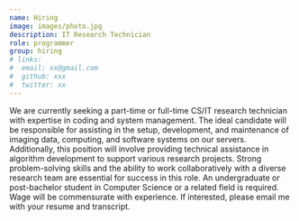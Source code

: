 ```yaml
---
name: Hiring
image: images/photo.jpg
description: IT Research Technician
role: programmer
group: hiring
# links:
#  email: xx@gmail.com
#  github: xxx
#  twitter: xx
---
```

We are currently seeking a part-time or full-time CS/IT research technician with expertise in coding and system management. The ideal candidate will be responsible for assisting in the setup, development, and maintenance of imaging data, computing, and software systems on our servers. Additionally, this position will involve providing technical assistance in algorithm development to support various research projects. Strong problem-solving skills and the ability to work collaboratively with a diverse research team are essential for success in this role. An undergraduate or post-bachelor student in Computer Science or a related field is required. Wage will be commensurate with experience. If interested, please email me with your resume and transcript.